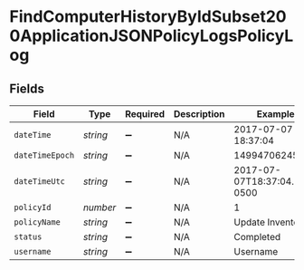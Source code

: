 # FindComputerHistoryByIdSubset200ApplicationJSONPolicyLogsPolicyLog


## Fields

| Field                        | Type                         | Required                     | Description                  | Example                      |
| ---------------------------- | ---------------------------- | ---------------------------- | ---------------------------- | ---------------------------- |
| `dateTime`                   | *string*                     | :heavy_minus_sign:           | N/A                          | 2017-07-07 18:37:04          |
| `dateTimeEpoch`              | *string*                     | :heavy_minus_sign:           | N/A                          | 1499470624555                |
| `dateTimeUtc`                | *string*                     | :heavy_minus_sign:           | N/A                          | 2017-07-07T18:37:04.555-0500 |
| `policyId`                   | *number*                     | :heavy_minus_sign:           | N/A                          | 1                            |
| `policyName`                 | *string*                     | :heavy_minus_sign:           | N/A                          | Update Inventory             |
| `status`                     | *string*                     | :heavy_minus_sign:           | N/A                          | Completed                    |
| `username`                   | *string*                     | :heavy_minus_sign:           | N/A                          | Username                     |